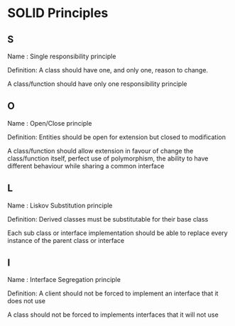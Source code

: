 # SOLID Principles #


## S ##

Name : Single responsibility principle

Definition: A class should have one, and only one, reason to change.

A class/function should have only one responsibility principle

## O ##

Name : Open/Close principle

Definition: Entities should be open for extension but closed to modification

A class/function should allow extension in favour of change the class/function itself, perfect use of polymorphism, the ability to have different behaviour while sharing a common interface 


## L ##

Name : Liskov Substitution principle

Definition: Derived classes must be substitutable for their base class

Each sub class or interface implementation should be able to replace every instance of the parent class or interface

## I ##

Name : Interface Segregation principle

Definition: A client should not be forced to implement an interface that it does not use

A class should not be forced to implements interfaces that it will not use 
